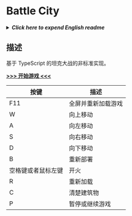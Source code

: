 # Battle City
<details>
<summary><strong><i>Click here to expend English readme</i></strong></summary>
<div>

[**\>\>\> Start Game <<<**](https://tank.justsong.cn/)

|Key|Description|
|---|---|
|F11|Enter fullscreen mode and reload the page|
|W|Move up|
|A|Move left|
|S|Move down|
|D|Move right|
|B|Redeploy|
|Space bar / Left mouse key|Fire|
|R|Reload the page|
|C|Remove all buildings|
|P|Pause or resume game.|
  
</div>
</details>

## 描述
基于 TypeScript 的坦克大战的非标准实现。

[**\>\>\> 开始游戏 <<<**](https://tank.justsong.cn/)

|按键|描述|
|---|---|
|F11|全屏并重新加载游戏|
|W|向上移动|
|A|向左移动|
|S|向右移动|
|D|向下移动|
|B|重新部署|
|空格键或者鼠标左键|开火|
|R|重新加载|
|C|清楚建筑物|
|P|暂停或继续游戏|
